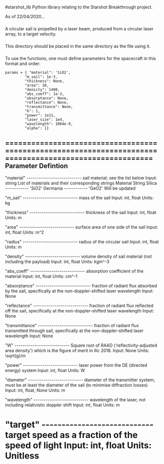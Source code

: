 #starshot_lib
Python library relating to the Starshot Breakthrough project.

As of 22/04/2020...

###
A circular sail is propelled by a laser beam, produced from a circular laser array, to a target velocity.
###

###

This directory should be placed in the same directory as the file using it.

###

To use the functions, one must define parameters for the spacecraft in this format and order:
	
	params = { "material": 'SiO2',
			 "m_sail": 1e-3,
			 "thickness": None,
			 "area": 10,
			 "density": 1400,
			 "abs_coeff": 1e-3,
			 "absorptance": None,
			 "reflectance": None,
			 "transmittance": None,
			 "k": 1,
			 "power": 1e11,
			 "laser_size": 1e4, 
			 "wavelength": 1064e-9,
			 "alpha": 1}

========================================================================================================
Parameter							Defintion
--------------------------------------------------------------------------------------------------------------------------------------------------------------------------------------
"material"  	---------------------------- 	sail material; see the list below
								Input: 	string
								List of materials and their corresponding strings
       			 						Material              	String
        			 						Silica    	------------ 'SiO2'
									Germania ------------ 'GeO2'
        			 						Will be updated
									
"m_sail"     	---------------------------- 	mass of the sail
								Input:	int, float
								Units:	kg
								
"thickness"	----------------------------		thickness of the sail
								Input:	int, float
								Units:	m

"area"		----------------------------		surface area of one side of the sail
								Input:	int, float
								Units:	m^2
								
"radius"		----------------------------		radius of the circular sail
								Input:	int, float
								Units:	m
								
"density"		----------------------------		volume density of sail material (not including the payload)
								Input:	int, float
								Units:	kgm^-3

"abs_coeff"	----------------------------		absorption coefficient of the material
								Input:	int, float
								Units:	cm^-1
								
"absorptance"	----------------------------		fraction of radiant flux absorbed by the sail, specifically at the non-doppler-shifted laser wavelength
								Input:	None
								
"reflectance"	----------------------------		fraction of radiant flux reflected off the sail, specifically at the non-doppler-shifted laser wavelength
								Input:	None
								
"transmittance"	----------------------------		fraction of radiant flux transmitted through sail, specifically at the non-doppler-shifted laser wavelength
								Input:	None
								
"W"			----------------------------		Square root of RAAD ('reflectivity-adjusted area density') which is the figure of merit in Ilic 2018.
								Input:	None
								Units:	\sqrt(g)/m
								
"power"		----------------------------		laser power from the DE (directed energy) system
								Input:	int, float
								Units:	W

"diameter"		----------------------------		diameter of the transmitter system; must be at least the diameter of the sail (to minimise diffraction losses)
								Input:	int, float, None
								Units:	m

"wavelength"	----------------------------		wavelength of the laser, not including relativistic doppler shift
								Input:	int, float
								Units:	m
								
"target"		----------------------------		target speed as a fraction of the speed of light
								Input:	int, float
								Units:	Unitless
========================================================================================================

